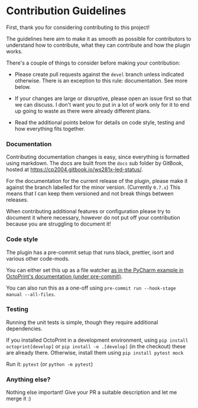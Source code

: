 # Contribution Guidelines

First, thank you for considering contributing to this project!

The guidelines here aim to make it as smooth as possible for contributors to understand how to contribute, what they can contribute
and how the plugin works.

There's a couple of things to consider before making your contribution:

-   Please create pull requests against the `devel` branch unless indicated otherwise.
    There is an exception to this rule: documentation. See more below.

-   If your changes are large or disruptive, please open an issue first so that we can discuss. I don't want you to put in a lot
    of work only for it to end up going to waste as there were already different plans.

-   Read the additional points below for details on code style, testing and how everything fits together.

### Documentation

Contributing documentation changes is easy, since everything is formatted using markdown. The docs are built from
the `docs` sub folder by GitBook, hosted at https://cp2004.gitbook.io/ws281x-led-status/.

For the documentation for the current release of the plugin, please make it against the branch labelled for the minor version. (Currently `0.7.x`)
This means that I can keep them versioned and not break things between releases.

When contributing additional features or configuration please try to document it where necessary, however do not put
off your contribution because you are struggling to document it!

### Code style

The plugin has a pre-commit setup that runs black, prettier, isort and various other code-mods.

You can either set this up as a file watcher [as in the PyCharm example in OctoPrint's documentation (under pre-commit)](https://docs.octoprint.org/en/master/development/environment.html#pycharm).

You can also run this as a one-off using `pre-commit run --hook-stage manual --all-files`.

### Testing

Running the unit tests is simple, though they require additional dependencies.

If you installed OctoPrint in a development environment, using `pip install octoprint[develop]` or `pip install -e .[develop]` (in the checkout)
these are already there. Otherwise, install them using `pip install pytest mock`

Run it: `pytest` (or `python -m pytest`)

### Anything else?

Nothing else important! Give your PR a suitable description and let me merge it :)
